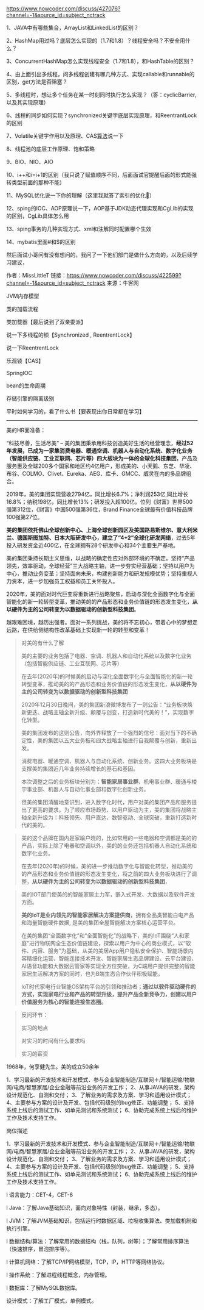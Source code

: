 # 

https://www.nowcoder.com/discuss/427076?channel=-1&source_id=subject_nctrack

1、JAVA中有哪些集合，ArrayList和LinkedList的区别？

2、HashMap用过吗？底层怎么实现的（1.7和1.8）？线程安全吗？不安全用什么？

3、ConcurrentHashMap怎么实现线程安全（1.7和1.8），和HashTable的区别？

4、由上面引出多线程，问多线程创建有哪几种方式、实现callable和runnable的区别，get方法是否阻塞？

5、多线程时，想让多个任务在某一时刻同时执行怎么实现？（答：cyclicBarrier,以及其实现原理）

6、线程的同步如何实现？synchronized关键字底层实现原理，和ReentrantLock的区别

7、Volatile关键字作用以及原理、CAS[算法](https://www.nowcoder.com/jump/super-jump/word?word=算法)说一下

8、线程池的底层工作原理、饱和策略

9、BIO、NIO、AIO

10、i++和i=i+1的区别（我只说了赋值顺序不同，后面面试官提醒后面的形式能强转类型前面的那种不能）

11、MySQL优化说一下你的理解（这里我就答了索引的优化🤪）

12、sping的IOC、AOP原理说一下，AOP基于JDK动态代理实现和CgLib的实现的区别，CgLib具体怎么用

13、sping事务的几种实现方式、xml和注解同时配置哪个生效

14、mybatis里面#和$的区别

然后面试小哥问有没有想问的，我问了一下他们部门是做什么方向的，以及后续学习建议，





作者：MissLittleT
链接：https://www.nowcoder.com/discuss/422599?channel=-1&source_id=subject_nctrack
来源：牛客网



JVM内存模型

类的加载流程

类加载器【最后说到了双亲委派】

说一下多线程的锁【Synchronized , ReentrentLock】

说一下ReentrentLock

乐观锁【CAS】

SpringIOC

bean的生命周期

存储引擎的隔离级别

平时如何学习的，看了什么书【要表现出你日常都在学习】



---



美的HR面准备：

“科技尽善，生活尽美” – 美的集团秉承用科技创造美好生活的经营理念，**经过52年发展，已成为一家集消费电器、暖通空调、机器人与自动化系统、数字化业务（智能供应链、工业互联网、芯片等）四大板块为一体的全球化科技集团**，产品及服务惠及全球200多个国家和地区约4亿用户，形成美的、小天鹅、东芝、华凌、布谷、COLMO、Clivet、Eureka、AEG、库卡、GMCC、威灵在内的多品牌组合。

2019年，美的集团实现营收2794亿，同比增长6.7%；净利润253亿,同比增长16.8%；纳税198亿，同比增长13%；研发投入超100亿。位列《财富》世界500强第312位，《财富》中国500强第36位，Brand Finance全球最有价值科技品牌100强第27位。

**美的集团依托佛山全球创新中心、上海全球创新园区及美国路易斯维尔、意大利米兰、德国斯图加特、日本大阪研发中心，建立了“4+2”全球化研发网络**，过去5年投入研发资金近400亿，在全球拥有28个研发中心和34个主要生产基地。

美的集团秉持长期主义思维，以战略的确定性应对外部环境的不确定。坚持“产品领先，效率驱动，全球经营”三大战略主轴，进一步夯实经营基础；坚持以用户为中心，推动业务变革；坚持面向未来，构建创新能力和研发规模优势；坚持重视人力资本，进一步加强员工权益和员工关怀投入。

2020年，美的面对时代巨变将重新进行战略聚焦，启动与深化全面数字化与全面智能化的新一轮转型变革，推动美的的产品形态和业务价值链的形态发生变化，**从以硬件为主的公司转变为以数据驱动的创新型科技集团**。

越艰难困境，越历出强者。面对一系列挑战，美的将不忘初心，带着心中的梦想走远路，在供给侧结构性改革基础上实现新一轮的转型和变革！

> 对美的有什么了解
>
> 
>
> 美的主要的业务包括了电器、空调、机器人和自动化系统以及数字化业务（包括智能供应链、工业互联网、芯片等）
>
> 在去年(2020年)的时候美的启动与深化全面数字化与全面智能化的新一轮转型变革，推动美的的产品形态和业务价值链的形态发生变化，**从以硬件为主的公司转变为以数据驱动的创新型科技集团**
>
> 2020年12月30日晚间，美的集团新浪微博发布了一则公告：“业务板块焕新更迭、战略主轴全新升级、颠覆与创变，打造新时代美的！”，实现数字化转型。
>
> 美的集团发布的这则公告，向外界释放了一个强烈的信号：面对当下的不确定性，美的集团以五大业务板和四大战略主轴进行自我颠覆与创新，重新出发。
>
> 消费电器、暖通空调、机器人与自动化系统、创新业务。这四大业务板块是支撑美的集团近几年业务持续增长的基石和基因。
>
> 本次调整之后的业务板块分别为：**智能家居事业群**、机电事业群、暖通与楼宇事业部、机器人与自动化事业部和数字化创新业务。
>
> 但美的集团清醒地意识到，进入数字化时代，用户对美的集团产品和服务提出了更高的要求。为了顺应市场趋势、以用户驱动为主，美的集团将战略主轴全新升级为：科技领先、用户直达、数智驱动、全球突破，重新打造新时代的美的。

> 
>
> 美的这个品牌在国内是家喻户晓的，比如常用的一些电器和空调都是美的的产品，实际上除了电器和空调以外，美的的业务还包括机器人自动化系统和数字化业务。
>
> 在去年(2020年)的时候，美的进一步推动数字化与智能化转型，推动美的的产品形态和业务价值链的形态发生变化，将之前的四大业务板块进行了调整，**从以硬件为主的公司转变为以数据驱动的创新型科技集团**，
>
> 





> 美的IOT部门使美的的智能家居主力军，嵌入式开发、大数据以及软件开发方面。
>
> **美的IoT是业内领先的智能家居解决方案提供商**，拥有全品类智能白电产品和海量智能硬件数据, 是美的集团全屋智能解决方案核心运营平台。
>
> 在美的集团“全面数字化”和“全面智能化”的战略下，美的IoT围绕“人和家庭”进行物联网全生态价值链建设，探索以用户为中心的商业模式，以“软件、内容、服务”为基础，从美的美居App用户隐私安全保护、智能场景内容精细化运营、智能连接技术开发、智能家居生态品牌建设、云平台建设、AI语音功能和大数据云管家等实现全方位突破，为C端用户提供完整的智能家居生活解决方案的同时，也为B端生态合作伙伴积极赋能。
>
> IoT时代家电行业智能OS架构平台的引领和推动者；**通过以软件驱动硬件的方式，实现家电行业和产品的转型升级，提升产品全新竞争力，创建以用户价值服务为核心的智能连接生态圈。**

> 反问环节：
>
> 实习的地点
>
> 对实习的时间有什么要求吗
>
> 实习的薪资

1968年，何享健先生。美的成立50余年



1、学习最新的开发技术和开发模式、参与企业智能制造/互联网＋/智能运输/物联网/电商/智慧家居/企业金融等前沿业务的开发工作；
2、从事JAVA的研发，架构设计规范化、自测和交付；
3、了解业务的需求及方案、学习和适用设计模式；
4、主要参与方案的设计及开发、包括代码级别的bug修正、功能调整；
5、支持系统上线后的测试工作、如单元测试和系统测试；
6、协助完成系统上线后的维护工作及技术支持工作。

岗位描述

1、学习最新的开发技术和开发模式、参与企业智能制造/互联网＋/智能运输/物联网/电商/智慧家居/企业金融等前沿业务的开发工作；
2、从事JAVA的研发，架构设计规范化、自测和交付；
3、了解业务的需求及方案、学习和适用设计模式；
4、主要参与方案的设计及开发、包括代码级别的bug修正、功能调整；
5、支持系统上线后的测试工作、如单元测试和系统测试；
6、协助完成系统上线后的维护工作及技术支持工作。







l 语言能力：CET-4，CET-6

l Java：了解Java基础知识，面向对象特性（封装，继承，多态）。

l JVM：了解JVM基础知识，包括运行时数据区域、垃圾收集算法、类加载机制和执行引擎。

l 数据结构/算法：了解常用的数据结构（栈，队列，树等）；了解常用排序算法（快速排序，冒泡排序等）。

l 计算机网络：了解TCP/IP网络模型，TCP，IP，HTTP等网络协议。

l 操作系统：了解进程线程概念，内存管理。

l 数据库：了解MySQL数据库。

设计模式：了解工厂模式，单例模式。
